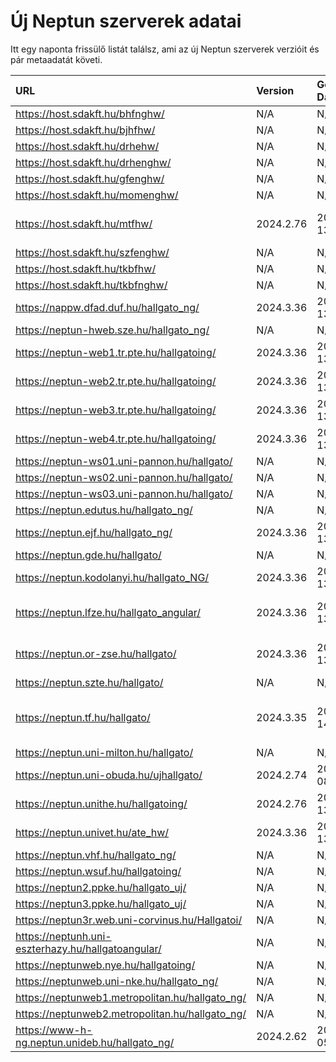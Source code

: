 # Új Neptun szerverek adatai

Itt egy naponta frissülő listát találsz, ami az új Neptun szerverek verzióit és pár metaadatát követi.

| URL                                                | Version   | Generation Date     | Organization Name                             | Captcha Required |
|:-------------------------------------------------|:--------|:------------------|:--------------------------------------------|:---------------|
| https://host.sdakft.hu/bhfnghw/                    | N/A       | N/A                 | N/A                                           | N/A              |
| https://host.sdakft.hu/bjhfhw/                     | N/A       | N/A                 | N/A                                           | N/A              |
| https://host.sdakft.hu/drhehw/                     | N/A       | N/A                 | N/A                                           | N/A              |
| https://host.sdakft.hu/drhenghw/                   | N/A       | N/A                 | N/A                                           | N/A              |
| https://host.sdakft.hu/gfenghw/                    | N/A       | N/A                 | N/A                                           | N/A              |
| https://host.sdakft.hu/momenghw/                   | N/A       | N/A                 | N/A                                           | N/A              |
| https://host.sdakft.hu/mtfhw/                      | 2024.2.76 | 2025-05-13T14:28:01 | Magyar Táncművészeti Egyetem                  | 3                |
| https://host.sdakft.hu/szfenghw/                   | N/A       | N/A                 | N/A                                           | N/A              |
| https://host.sdakft.hu/tkbfhw/                     | N/A       | N/A                 | N/A                                           | N/A              |
| https://host.sdakft.hu/tkbfnghw/                   | N/A       | N/A                 | N/A                                           | N/A              |
| https://nappw.dfad.duf.hu/hallgato_ng/             | 2024.3.36 | 2025-05-13T14:28:36 | Dunaújvárosi Egyetem                          | 3                |
| https://neptun-hweb.sze.hu/hallgato_ng/            | N/A       | N/A                 | N/A                                           | N/A              |
| https://neptun-web1.tr.pte.hu/hallgatoing/         | 2024.3.36 | 2025-05-13T14:28:36 | Pécsi Tudományegyetem                         | 3                |
| https://neptun-web2.tr.pte.hu/hallgatoing/         | 2024.3.36 | 2025-05-13T14:28:36 | Pécsi Tudományegyetem                         | 3                |
| https://neptun-web3.tr.pte.hu/hallgatoing/         | 2024.3.36 | 2025-05-13T14:28:36 | Pécsi Tudományegyetem                         | 3                |
| https://neptun-web4.tr.pte.hu/hallgatoing/         | 2024.3.36 | 2025-05-13T14:28:36 | Pécsi Tudományegyetem                         | 3                |
| https://neptun-ws01.uni-pannon.hu/hallgato/        | N/A       | N/A                 | N/A                                           | N/A              |
| https://neptun-ws02.uni-pannon.hu/hallgato/        | N/A       | N/A                 | N/A                                           | N/A              |
| https://neptun-ws03.uni-pannon.hu/hallgato/        | N/A       | N/A                 | N/A                                           | N/A              |
| https://neptun.edutus.hu/hallgato_ng/              | N/A       | N/A                 | N/A                                           | N/A              |
| https://neptun.ejf.hu/hallgato_ng/                 | 2024.3.36 | 2025-05-13T14:28:36 | Eötvös József Főiskola                        | 3                |
| https://neptun.gde.hu/hallgato/                    | N/A       | N/A                 | N/A                                           | N/A              |
| https://neptun.kodolanyi.hu/hallgato_NG/           | 2024.3.36 | 2025-05-13T14:28:36 | Kodolányi János Egyetem                       | 1                |
| https://neptun.lfze.hu/hallgato_angular/           | 2024.3.36 | 2025-05-13T14:28:36 | Liszt Ferenc Zeneművészeti Egyetem            | 3                |
| https://neptun.or-zse.hu/hallgato/                 | 2024.3.36 | 2025-05-13T14:28:36 | Országos Rabbiképző - Zsidó Egyetem           | 3                |
| https://neptun.szte.hu/hallgato/                   | N/A       | N/A                 | N/A                                           | N/A              |
| https://neptun.tf.hu/hallgato/                     | 2024.3.35 | 2025-04-14T07:50:09 | Magyar Testnevelési és Sporttudományi Egyetem | 3                |
| https://neptun.uni-milton.hu/hallgato/             | N/A       | N/A                 | N/A                                           | N/A              |
| https://neptun.uni-obuda.hu/ujhallgato/            | 2024.2.74 | 2025-04-08T12:45:52 | Óbudai Egyetem                                | 3                |
| https://neptun.unithe.hu/hallgatoing/              | 2024.2.76 | 2025-05-13T14:28:01 | Tokaj-Hegyalja Egyetem                        | 1                |
| https://neptun.univet.hu/ate_hw/                   | 2024.3.36 | 2025-05-13T14:28:36 | Állatorvostudományi Egyetem                   | 3                |
| https://neptun.vhf.hu/hallgato_ng/                 | N/A       | N/A                 | N/A                                           | N/A              |
| https://neptun.wsuf.hu/hallgatoing/                | N/A       | N/A                 | N/A                                           | N/A              |
| https://neptun2.ppke.hu/hallgato_uj/               | N/A       | N/A                 | N/A                                           | N/A              |
| https://neptun3.ppke.hu/hallgato_uj/               | N/A       | N/A                 | N/A                                           | N/A              |
| https://neptun3r.web.uni-corvinus.hu/Hallgatoi/    | N/A       | N/A                 | N/A                                           | N/A              |
| https://neptunh.uni-eszterhazy.hu/hallgatoangular/ | N/A       | N/A                 | N/A                                           | N/A              |
| https://neptunweb.nye.hu/hallgatoing/              | N/A       | N/A                 | N/A                                           | N/A              |
| https://neptunweb.uni-nke.hu/hallgato_ng/          | N/A       | N/A                 | N/A                                           | N/A              |
| https://neptunweb1.metropolitan.hu/hallgato_ng/    | N/A       | N/A                 | N/A                                           | N/A              |
| https://neptunweb2.metropolitan.hu/hallgato_ng/    | N/A       | N/A                 | N/A                                           | N/A              |
| https://www-h-ng.neptun.unideb.hu/hallgato_ng/     | 2024.2.62 | 2025-02-05T11:54:53 | Debreceni Egyetem                             | 3                |